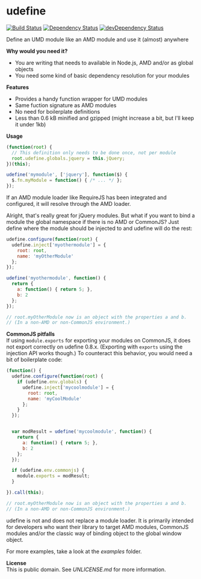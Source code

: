udefine
=======
[![Build Status](https://travis-ci.org/freezedev/udefine.png)](https://travis-ci.org/freezedev/udefine)
[![Dependency Status](https://david-dm.org/freezedev/udefine.png)](https://david-dm.org/freezedev/udefine)
[![devDependency Status](https://david-dm.org/freezedev/udefine/dev-status.png)](https://david-dm.org/freezedev/udefine#info=devDependencies)

Define an UMD module like an AMD module and use it (almost) anywhere

**Why would you need it?**  
- You are writing that needs to available in Node.js, AMD and/or as global objects  
- You need some kind of basic dependency resolution for your modules  


**Features**  
- Provides a handy function wrapper for UMD modules  
- Same fuction signature as AMD modules  
- No need for boilerplate definitions  
- Less than 0.6 kB minified and gzipped (might increase a bit, but I'll keep it under 1kb)  

**Usage**  
```javascript
(function(root) {
  // This definition only needs to be done once, not per module
  root.udefine.globals.jquery = this.jQuery;
})(this);

udefine('mymodule', ['jquery'], function($) {
  $.fn.myModule = function() { /* ... */ };
});
```

If an AMD module loader like RequireJS has been integrated and configured, 
it will resolve through the AMD loader.


Alright, that's really great for jQuery modules. But what if you want to bind
a module the global namespace if there is no AMD or CommonJS?
Just define where the module should be injected to and udefine will do the rest:

```javascript
udefine.configure(function(root) {
  udefine.inject['myothermodule'] = {
    root: root,
    name: 'myOtherModule'
  };  
});

udefine('myothermodule', function() {
  return {
    a: function() { return 5; },
    b: 2
  };
});

// root.myOtherModule now is an object with the properties a and b.
// (In a non-AMD or non-CommonJS environment.)
```

**CommonJS pitfalls**  
If using `module.exports` for exporting your modules on CommonJS, it does not
export correctly on udefine 0.8.x.
(Exporting with `exports` using the injection API works though.)
To counteract this behavior, you would need a bit of boilerplate code:
```javascript
(function() {
  udefine.configure(function(root) {
    if (udefine.env.globals) {
      udefine.inject['mycoolmodule'] = {
        root: root,
        name: 'myCoolModule'
      };  
    }
  });


  var modResult = udefine('mycoolmodule', function() {
    return {
      a: function() { return 5; },
      b: 2
    };
  });

  if (udefine.env.commonjs) {
    module.exports = modResult;
  }

}).call(this);

// root.myOtherModule now is an object with the properties a and b.
// (In a non-AMD or non-CommonJS environment.)
```

udefine is not and does not replace a module loader. It is primarily intended for
developers who want their library to target AMD modules, CommonJS modules and/or
the classic way of binding object to the global window object.

For more examples, take a look at the *examples* folder.

**License**  
This is public domain. See *UNLICENSE.md* for more information.